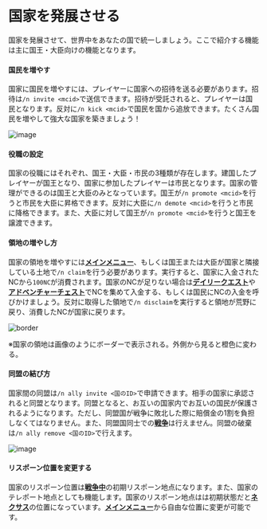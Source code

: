 # 国家を発展させる
国家を発展させて、世界中をあなたの国で統一しましょう。ここで紹介する機能は主に国王・大臣向けの機能となります。

#### 国民を増やす

国家に国民を増やすには、プレイヤーに国家への招待を送る必要があります。招待は```/n invite <mcid>```で送信できます。招待が受託されると、プレイヤーは国民となります。反対に```/n kick <mcid>```で国民を国から追放できます。たくさん国民を増やして強大な国家を築きましょう！

![image](https://user-images.githubusercontent.com/80201746/178899079-124eb9bb-e5b5-499c-ba8d-94d22e910ad0.png)

#### 役職の設定

国家の役職にはそれぞれ、国王・大臣・市民の3種類が存在します。建国したプレイヤーが国王となり、国家に参加したプレイヤーは市民となります。国家の管理ができるのは国王と大臣のみとなっています。国王が```/n promote <mcid>```を行うと市民を大臣に昇格できます。反対に大臣に```/n demote <mcid>```を行うと市民に降格できます。また、大臣に対して国王が```/n promote <mcid>```を行うと国王を譲渡できます。

#### 領地の増やし方

国家の領地を増やすには[**メインメニュー**](/guide/menu)、もしくは国王または大臣が国家と隣接している土地で```/n claim```を行う必要があります。実行すると、国家に入金されたNCから```100NC```が消費されます。国家のNCが足りない場合は[**デイリークエスト**](/guide/dailyquest)や[**アドベンチャーチェスト**](/guide/adventurechest)でNCを集めて入金する、もしくは国民にNCの入金を呼びかけましょう。反対に取得した領地で```/n disclaim```を実行すると領地が荒野に戻り、消費したNCが国家に戻ります。

![border](https://user-images.githubusercontent.com/80201746/178898527-df6e8e51-e327-491d-962b-3737ac219a8d.png)

※国家の領地は画像のようにボーダーで表示される。外側から見ると橙色に変わる。

#### 同盟の結び方

国家間の同盟は```/n ally invite <国のID>```で申請できます。相手の国家に承認されると同盟となります。同盟となると、お互いの国家内でお互いの国民が保護されるようになります。ただし、同盟国が戦争に敗北した際に賠償金の1割を負担しなくてはなりません。また、同盟国同士での[**戦争**](/guide/war)は行えません。同盟の破棄は```/n ally remove <国のID>```で行えます。

![image](https://user-images.githubusercontent.com/80201746/178898723-e4c16774-bc84-43b6-a3ab-205b2c25960f.png)

#### リスポーン位置を変更する

国家のリスポーン位置は[**戦争中**](/guide/war)の初期リスポーン地点になります。また、国家のテレポート地点としても機能します。国家のリスポーン地点はは初期状態だと[**ネクサス**](/guide/nation)の位置になっています。[**メインメニュー**](/guide/menu)から自由な位置に変更が可能です。
